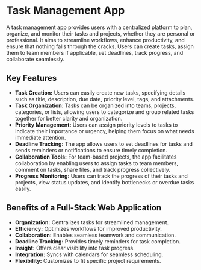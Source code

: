 # Task Management App

A task management app provides users with a centralized platform to plan, organize, and monitor their tasks and projects, whether they are personal or professional. It aims to streamline workflows, enhance productivity, and ensure that nothing falls through the cracks. Users can create tasks, assign them to team members if applicable, set deadlines, track progress, and collaborate seamlessly.


## Key Features

- **Task Creation:** Users can easily create new tasks, specifying details such as title, description, due date, priority level, tags, and attachments.
- **Task Organization**: Tasks can be organized into teams, projects, categories, or lists, allowing users to categorize and group related tasks together for better clarity and organization.
- **Priority Management:** Users can assign priority levels to tasks to indicate their importance or urgency, helping them focus on what needs immediate attention.
- **Deadline Tracking:** The app allows users to set deadlines for tasks and sends reminders or notifications to ensure timely completion.
- **Collaboration Tools:** For team-based projects, the app facilitates collaboration by enabling users to assign tasks to team members, comment on tasks, share files, and track progress collectively.
- **Progress Monitoring:** Users can track the progress of their tasks and projects, view status updates, and identify bottlenecks or overdue tasks easily.

## Benefits of a Full-Stack Web Application

- **Organization:** Centralizes tasks for streamlined management.
- **Efficiency:** Optimizes workflows for improved productivity.
- **Collaboration:** Enables seamless teamwork and communication.
- **Deadline Tracking:** Provides timely reminders for task completion.
- **Insight:** Offers clear visibility into task progress.
- **Integration:** Syncs with calendars for seamless scheduling.
- **Flexibility:** Customizes to fit specific project requirements.
